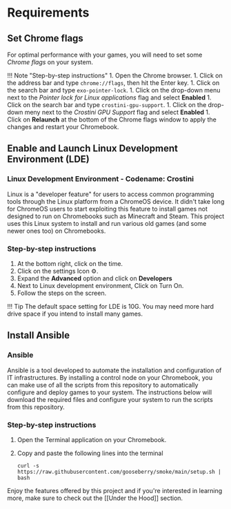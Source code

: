 # Requirements

## Set Chrome flags
For optimal performance with your games, you will need to set some *Chrome flags* on your system. 

!!! Note "Step-by-step instructions"
    1. Open the Chrome browser.
    1. Click on the address bar and type `chrome://flags`, then hit the Enter key.
    1. Click on the search bar and type `exo-pointer-lock`.
    1. Click on the drop-down menu next to the *Pointer lock for Linux applications* flag and select **Enabled**
    1. Click on the search bar and type `crostini-gpu-support`.
    1. Click on the drop-down meny next to the *Crostini GPU Support* flag and select **Enabled**
    1. Click on **Relaunch** at the bottom of the Chrome flags window to apply the changes and restart your Chromebook.


## Enable and Launch Linux Development Environment (LDE)

### Linux Development Environment - Codename: Crostini
Linux is a "developer feature" for users to access common programming tools through the Linux platform from a ChromeOS device.  It didn't take long for ChromeOS users to start exploiting this feature to install games not designed to run on Chromebooks such as Minecraft and Steam.  This project uses this Linux system to install and run various old games (and some newer ones too) on Chromebooks.


### Step-by-step instructions
1. At the bottom right, click on the time.
1. Click on the settings Icon ⚙️.
1. Expand the **Advanced** option and click on **Developers**
1. Next to Linux development environment, Click on Turn On.
1. Follow the steps on the screen.

!!! Tip
    The default space setting for LDE is 10G.  You may need more hard drive space if you intend to install many games.

## Install Ansible

### Ansible
Ansible is a tool developed to automate the installation and configuration of IT infrastructures.  By installing a control node on your Chromebook, you can make use of all the scripts from this repository to automatically configure and deploy games to your system.  The instructions below will download the required files and configure your system to run the scripts from this repository.

### Step-by-step instructions
1. Open the Terminal application on your Chromebook.
1. Copy and paste the following lines into the terminal

       curl -s https://raw.githubusercontent.com/gooseberry/smoke/main/setup.sh | bash

Enjoy the features offered by this project and if you're interested in learning more, make sure to check out the [[Under the Hood]] section.
